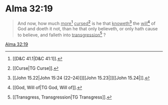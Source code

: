 # Alma 32:19

> And now, how much <u>more</u>[^a] <u>cursed</u>[^b] is he that <u>knoweth</u>[^c] the <u>will</u>[^d] of God and doeth it not, than he that only believeth, or only hath cause to believe, and falleth into <u>transgression</u>[^e] ?

[Alma 32:19](https://www.churchofjesuschrist.org/study/scriptures/bofm/alma/32?lang=eng&id=p19#p19)


[^a]: [[D&C 41.1|D&C 41:1]].  
[^b]: [[Curse|TG Curse]].  
[^c]: [[John 15.22|John 15:24 (22–24)]][[John 15.23|]][[John 15.24|]].  
[^d]: [[God, Will of|TG God, Will of]].  
[^e]: [[Transgress, Transgression|TG Transgress]].  
